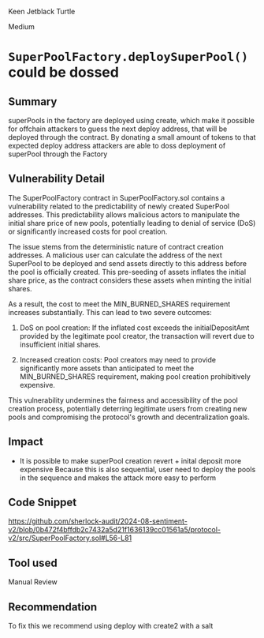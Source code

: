 Keen Jetblack Turtle

Medium

# `SuperPoolFactory.deploySuperPool()` could be dossed

## Summary
superPools in the factory are deployed using create, which make it possible for offchain attackers to guess the next deploy address, that will be deployed through the contract. 
By donating a small amount of tokens to that expected deploy address attackers are able to doss deployment of superPool through the Factory 


## Vulnerability Detail

The SuperPoolFactory contract in SuperPoolFactory.sol contains a  vulnerability related to the predictability of newly created SuperPool addresses. This predictability allows malicious actors to manipulate the initial share price of new pools, potentially leading to denial of service (DoS) or significantly increased costs for pool creation.

The issue stems from the deterministic nature of contract creation addresses. A malicious user can calculate the address of the next SuperPool to be deployed and send assets directly to this address before the pool is officially created. This pre-seeding of assets inflates the initial share price, as the contract considers these assets when minting the initial shares.

As a result, the cost to meet the MIN_BURNED_SHARES requirement increases substantially. This can lead to two severe outcomes:

1. DoS on pool creation: If the inflated cost exceeds the initialDepositAmt provided by the legitimate pool creator, the transaction will revert due to insufficient initial shares.

2. Increased creation costs: Pool creators may need to provide significantly more assets than anticipated to meet the MIN_BURNED_SHARES requirement, making pool creation prohibitively expensive.

This vulnerability undermines the fairness and accessibility of the pool creation process, potentially deterring legitimate users from creating new pools and compromising the protocol's growth and decentralization goals.

## Impact
- It is possible to make superPool creation revert + inital deposit more expensive
Because this is also sequential, user need to deploy the pools in the sequence and makes the attack more easy to perform

## Code Snippet
https://github.com/sherlock-audit/2024-08-sentiment-v2/blob/0b472f4bffdb2c7432a5d21f1636139cc01561a5/protocol-v2/src/SuperPoolFactory.sol#L56-L81
## Tool used

Manual Review

## Recommendation
To fix this we recommend using deploy with  create2 with a salt